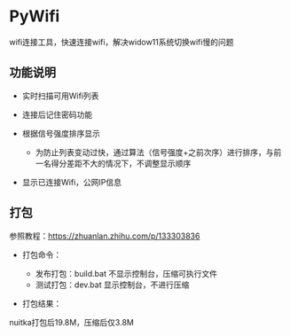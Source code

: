 # PyWifi

wifi连接工具，快速连接wifi，解决widow11系统切换wifi慢的问题

## 功能说明

- 实时扫描可用Wifi列表

- 连接后记住密码功能

- 根据信号强度排序显示

    - 为防止列表变动过快，通过算法（信号强度+之前次序）进行排序，与前一名得分差距不大的情况下，不调整显示顺序

- 显示已连接Wifi，公网IP信息

## 打包

参照教程：https://zhuanlan.zhihu.com/p/133303836

- 打包命令：

  - 发布打包：build.bat  不显示控制台，压缩可执行文件
  - 测试打包：dev.bat  显示控制台，不进行压缩

- 打包结果：

nuitka打包后19.8M，压缩后仅3.8M